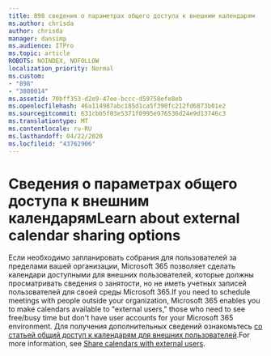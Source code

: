 ```yaml
---
title: 898 сведения о параметрах общего доступа к внешним календарям
ms.author: chrisda
author: chrisda
manager: dansimp
ms.audience: ITPro
ms.topic: article
ROBOTS: NOINDEX, NOFOLLOW
localization_priority: Normal
ms.custom:
- "898"
- "3800014"
ms.assetid: 70bff353-d2e9-47ee-bccc-d59758efe8eb
ms.openlocfilehash: 46a114987abc185d1ca5f390fc212fd6873b01e2
ms.sourcegitcommit: 631cbb5f03e5371f0995e976536d24e9d13746c3
ms.translationtype: MT
ms.contentlocale: ru-RU
ms.lasthandoff: 04/22/2020
ms.locfileid: "43762906"
---
```

# <a name="learn-about-external-calendar-sharing-options"></a><span data-ttu-id="41ee7-102">Сведения о параметрах общего доступа к внешним календарям</span><span class="sxs-lookup"><span data-stu-id="41ee7-102">Learn about external calendar sharing options</span></span>

<span data-ttu-id="41ee7-103">Если необходимо запланировать собрания для пользователей за пределами вашей организации, Microsoft 365 позволяет сделать календари доступными для внешних пользователей, которые должны просматривать сведения о занятости, но не иметь учетных записей пользователей для своей среды Microsoft 365.</span><span class="sxs-lookup"><span data-stu-id="41ee7-103">If you need to schedule meetings with people outside your organization, Microsoft 365 enables you to make calendars available to "external users," those who need to see free/busy time but don't have user accounts for your Microsoft 365 environment.</span></span> <span data-ttu-id="41ee7-104">Для получения дополнительных сведений ознакомьтесь [со статьей общий доступ к календарям для внешних пользователей](https://docs.microsoft.com/office365/admin/manage/share-calendars-with-external-users).</span><span class="sxs-lookup"><span data-stu-id="41ee7-104">For more information, see [Share calendars with external users](https://docs.microsoft.com/office365/admin/manage/share-calendars-with-external-users).</span></span>

